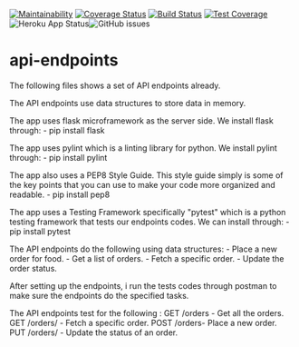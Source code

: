 [![Maintainability](https://api.codeclimate.com/v1/badges/1a4287304b94cdf7443e/maintainability)](https://codeclimate.com/github/josekang/api-endpoints/maintainability)  [![Coverage Status](https://coveralls.io/repos/github/josekang/api-endpoints/badge.svg)](https://coveralls.io/github/josekang/api-endpoints)  [![Build Status](https://travis-ci.org/josekang/api-endpoints.svg?branch=develop)](https://travis-ci.org/josekang/api-endpoints)  [![Test Coverage](https://api.codeclimate.com/v1/badges/1a4287304b94cdf7443e/test_coverage)](https://codeclimate.com/github/josekang/api-endpoints/test_coverage) ![Heroku App Status](http://heroku-badge.herokuapp.com/?app=our-api-heroku-deploy-app-flas&root=/api/v1/order)![GitHub issues](https://img.shields.io/github/issues/josekang/api-endpoints.svg)

# api-endpoints

The following files shows a set of API endpoints already. 

The API endpoints use data structures to store data in memory.

The app uses flask microframework as the server side. We install flask through:
    - pip install flask
    
The app uses pylint which is a linting library for python. We install pylint through:
    - pip install pylint
    
The app also uses a PEP8 Style Guide. This style guide simply is some of the key points that you can use to make your code more organized and readable.
    - pip install pep8
    
The app uses a Testing Framework specifically "pytest" which is a python testing framework that tests our endpoints codes. We can install through:
    - pip install pytest
    
The API endpoints do the following using data structures:
    - Place a new order for food.
    - Get a list of orders.
    - Fetch a specific order.
    - Update the order status.

After setting up the endpoints, i run the tests codes through postman to make sure the endpoints do the specified tasks.

The API endpoints test for the following :
     GET /orders - Get all the orders.
     GET /orders/<orderId> - Fetch a specific order.
     POST /orders- Place a new order.
     PUT /orders/<orderId> - Update the status of an order.
    
    
    



     


 


